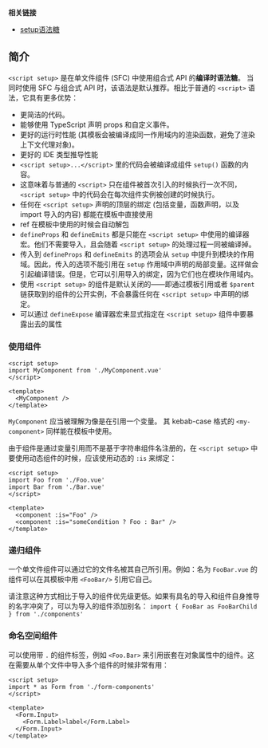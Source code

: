 
**相关链接**
- [setup语法糖](https://cn.vuejs.org/api/sfc-script-setup)

## 简介
`<script setup>` 是在单文件组件 (SFC) 中使用组合式 API 的**编译时语法糖**。
当同时使用 SFC 与组合式 API 时，该语法是默认推荐。相比于普通的 `<script>` 语法，它具有更多优势：


- 更简洁的代码。
- 能够使用 TypeScript 声明 props 和自定义事件。
- 更好的运行时性能 (其模板会被编译成同一作用域内的渲染函数，避免了渲染上下文代理对象)。
- 更好的 IDE 类型推导性能
- `<script setup>...</script>`
里的代码会被编译成组件 `setup()` 函数的内容。
- 这意味着<span class="bg-yellow-200">与普通的 `<script>` 只在组件被首次引入的时候执行一次不同，`<script setup>` 中的代码会在每次组件实例被创建的时候执行。</span>
- 任何在 `<script setup>` 声明的顶层的绑定 (包括变量，函数声明，以及 import 导入的内容) 都能在模板中直接使用
- ref 在模板中使用的时候会自动解包
- `defineProps` 和 `defineEmits` 都是只能在 `<script setup>` 中使用的编译器宏。他们不需要导入，且会随着 `<script setup>` 的处理过程一同被编译掉。
- 传入到 `defineProps` 和 `defineEmits` 的选项会从 `setup` 中提升到模块的作用域。因此，传入的选项不能引用在 `setup` 作用域中声明的局部变量。这样做会引起编译错误。但是，它可以引用导入的绑定，因为它们也在模块作用域内。
- 使用 `<script setup>` 的组件是默认关闭的——即通过模板引用或者 `$parent` 链获取到的组件的公开实例，不会暴露任何在 `<script setup>` 中声明的绑定。
- 可以通过 `defineExpose` 编译器宏来显式指定在 `<script setup>` 组件中要暴露出去的属性

### 使用组件
```vue
<script setup>
import MyComponent from './MyComponent.vue'
</script>

<template>
  <MyComponent />
</template>
```
`MyComponent` 应当被理解为像是在引用一个变量。
其 kebab-case 格式的 `<my-component>` 同样能在模板中使用。

由于组件是通过变量引用而不是基于字符串组件名注册的，在 `<script setup>` 中要使用动态组件的时候，应该使用动态的 `:is` 来绑定：
```vue
<script setup>
import Foo from './Foo.vue'
import Bar from './Bar.vue'
</script>

<template>
  <component :is="Foo" />
  <component :is="someCondition ? Foo : Bar" />
</template>
```
### 递归组件
一个单文件组件可以通过它的文件名被其自己所引用。例如：名为 `FooBar.vue` 的组件可以在其模板中用 `<FooBar/>` 引用它自己。

请注意这种方式相比于导入的组件优先级更低。如果有具名的导入和组件自身推导的名字冲突了，可以为导入的组件添加别名：
`import { FooBar as FooBarChild } from './components'`

### 命名空间组件
可以使用带 `.` 的组件标签，例如 `<Foo.Bar>` 来引用嵌套在对象属性中的组件。这在需要从单个文件中导入多个组件的时候非常有用：
```vue
<script setup>
import * as Form from './form-components'
</script>

<template>
  <Form.Input>
    <Form.Label>label</Form.Label>
  </Form.Input>
</template>
```

